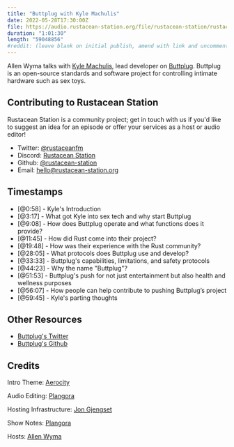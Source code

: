 ```yaml
---
title: "Buttplug with Kyle Machulis"
date: 2022-05-28T17:30:00Z
file: https://audio.rustacean-station.org/file/rustacean-station/rustacean-station-e071-kyle-machulis.mp3
duration: "1:01:30"
length: "59048856"
#reddit: (leave blank on initial publish, amend with link and uncomment this line after Reddit thread has been posted)
---
```

Allen Wyma talks with [Kyle Machulis](https://twitter.com/robjtede), lead developer on [Buttplug](https://buttplug.io/). Buttplug is an open-source standards and software project for controlling intimate hardware such as sex toys.

## Contributing to Rustacean Station

Rustacean Station is a community project; get in touch with us if you'd like to suggest an idea for an episode or offer your services as a host or audio editor!

- Twitter: [@rustaceanfm](https://twitter.com/rustaceanfm)
- Discord: [Rustacean Station](https://discord.gg/cHc3Gyc)
- Github: [@rustacean-station](https://github.com/rustacean-station/)
- Email: [hello@rustacean-station.org](mailto:hello@rustacean-station.org)

## Timestamps 
- [@0:58] - Kyle's Introduction
- [@3:17] - What got Kyle into sex tech and why start Buttplug
- [@9:08] - How does Buttplug operate and what functions does it provide?
- [@11:45] - How did Rust come into their project?
- [@19:48] - How was their experience with the Rust community?
- [@28:05] - What protocols does Buttplug use and develop?
- [@33:33] - Buttplug's capabilities, limitations, and safety protocols
- [@44:23] - Why the name "Buttplug"?
- [@51:53] - Buttplug's push for not just entertainment but also health and wellness purposes
- [@56:07] - How people can help contribute to pushing Buttplug’s project
- [@59:45] - Kyle's parting thoughts

## Other Resources
- [Buttplug's Twitter](https://twitter.com/buttplugio)
- [Buttplug's Github](https://github.com/buttplugio)

## Credits
Intro Theme: [Aerocity](https://twitter.com/AerocityMusic)

Audio Editing: [Plangora](https://twitter.com/plangora)

Hosting Infrastructure: [Jon Gjengset](https://twitter.com/jonhoo/)

Show Notes: [Plangora](https://twitter.com/plangora)

Hosts: [Allen Wyma](https://twitter.com/allenwyma)
